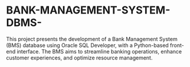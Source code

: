 # BANK-MANAGEMENT-SYSTEM-DBMS-
This project presents the development of a Bank Management System (BMS)  database using Oracle SQL Developer, with a Python-based front-end interface. The  BMS aims to streamline banking operations, enhance customer experiences, and optimize resource management. 
